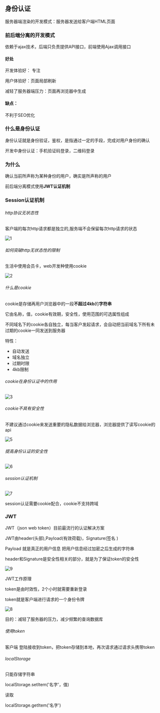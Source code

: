## 身份认证

服务器端渲染的开发模式：服务器发送给客户端HTML页面

### 前后端分离的开发模式

依赖于ajax技术，后端只负责提供API接口，前端使用Ajax调用接口

#### 好处

开发体验好： 专注

用户体验好：页面局部刷新

减轻了服务器端压力：页面再浏览器中生成

#### 缺点：

不利于SEO优化  

### 什么是身份认证

身份认证就是身份验证，鉴权，是指通过一定的手段，完成对用户身份的确认

开发中身份认证：手机验证码登录，二维码登录

### 为什么

确认当前所声称为某种身份的用户，确实是所声称的用户

前后端分离模式使用**JWT认证机制**

### Session认证机制

###### http协议无状态性

客户端的每次http请求都是独立的,服务端不会保留每次http请求的状态

![1](..\资料\1.jpg)



###### 如何突破http无状态性的限制

生活中使用会员卡，web开发种使用cookie

![2](..\资料\2.jpg)

###### 什么是cookie

cookie是存储再用户浏览器中的一段**不超过4kb**的**字符串**

它由名称，值，cookie有效期，安全性，使用范围的可选属性组成

不同域名下的cookie各自独立，每当客户发起请求，会自动把当前域名下所有未过期的cookie一同发送到服务器

特性：

- 自动发送
- 域名独立
- 过期时限
- 4kb限制

###### cookie在身份认证中的作用

![3](..\资料\3.jpg)

###### cookie不具有安全性

不建议通过cookie来发送重要的隐私数据给浏览器，浏览器提供了读写cookie的api

![5](..\资料\5.jpg)

###### 提高身份认证的安全性

![6](..\资料\6.jpg)

###### session认证机制

![7](..\资料\7.jpg)



session认证需要cookie配合，cookie不支持跨域



### JWT

JWT（json web token）目前最流行的认证解决方案

JWT由header(头部),Payload(有效荷载)，Signature(签名 )

Payload 就是真正的用户信息  把用户信息经过加密之后生成的字符串

header和Signature是安全性相关的部分，就是为了保证token的安全性

![9](..\资料\9.jpg)

JWT工作原理

token是由时效性，2个小时就需要重新登录

token就是客户端进行请求的一个身份令牌

![8](..\资料\8.jpg)

目的：减轻了服务器的压力，减少频繁的查询数据库

###### 使用token

客户端 登陆接收到token，把token存储到本地，再次请求通过请求头携带token

###### localStorage

只能存储字符串

localStorage.setItem('名字'，值)  

读取

localStorage.getItem('名字')